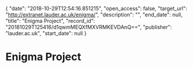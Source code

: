 {
  "date": "2018-10-29T12:54:16.851215", 
  "open_access": false, 
  "target_url": "http://extranet.lauder.ac.uk/enigma/", 
  "description": "", 
  "end_date": null, 
  "title": "Enigma Project", 
  "record_id": "20181029T125416/d1qwmMEQXfMXVRMKEVDAnQ==", 
  "publisher": "lauder.ac.uk", 
  "start_date": null
}

# Enigma Project

